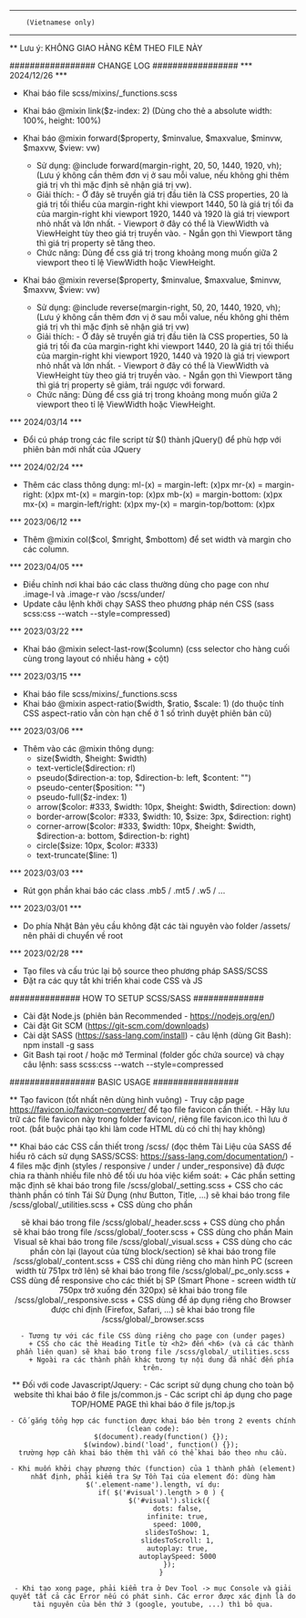 -----------------------------------------------
		(Vietnamese only)
-----------------------------------------------

** Lưu ý: KHÔNG GIAO HÀNG KÈM THEO FILE NÀY


################# CHANGE LOG #################
*** 2024/12/26 ***
- Khai báo file scss/mixins/_functions.scss
- Khai báo @mixin link($z-index: 2) (Dùng cho thẻ a absolute width: 100%, height: 100%)
- Khai báo @mixin forward($property, $minvalue, $maxvalue, $minvw, $maxvw, $view: vw)
	+ Sử dụng: @include forward(margin-right, 20, 50, 1440, 1920, vh); (Lưu ý không cần thêm đơn vị ở sau mỗi value, nếu không ghi thêm giá trị vh thì mặc định sẽ nhận giá trị vw).
	+ Giải thích: 	- Ở đây sẽ truyền giá trị đầu tiên là CSS properties, 20 là giá trị tối thiểu của margin-right khi viewport 1440, 50 là giá trị tối đa của margin-right khi viewport 1920, 1440 và 1920 là giá trị viewport nhỏ nhất và lớn nhất.
					- Viewport ở đây có thể là ViewWidth và ViewHeight tùy theo giá trị truyền vào.
					- Ngắn gọn thì Viewport tăng thì giá trị property sẽ tăng theo.
	+ Chức năng: Dùng để css giá trị trong khoảng mong muốn giữa 2 viewport theo tỉ lệ ViewWidth hoặc ViewHeight.

- Khai báo @mixin reverse($property, $minvalue, $maxvalue, $minvw, $maxvw, $view: vw)
	+ Sử dụng:  @include reverse(margin-right, 50, 20, 1440, 1920, vh); (Lưu ý không cần thêm đơn vị ở sau mỗi value, nếu không ghi thêm giá trị vh thì mặc định sẽ nhận giá trị vw)
	+ Giải thích: 	- Ở đây sẽ truyền giá trị đầu tiên là CSS properties, 50 là giá trị tối đa của margin-right khi viewport 1440, 20 là giá trị tối thiểu của margin-right khi viewport 1920, 1440 và 1920 là giá trị viewport nhỏ nhất và lớn nhất.
				- Viewport ở đây có thể là ViewWidth và ViewHeight tùy theo giá trị truyền vào.
				- Ngắn gọn thì Viewport tăng thì giá trị property sẽ giảm, trái ngược với forward.
	+ Chức năng: Dùng để css giá trị trong khoảng mong muốn giữa 2 viewport theo tỉ lệ ViewWidth hoặc ViewHeight.

*** 2024/03/14 ***
- Đổi cú pháp trong các file script từ $() thành jQuery() để phù hợp với phiên bản mới nhất của JQuery

*** 2024/02/24 ***
- Thêm các class thông dụng:
	ml-(x) = margin-left: (x)px
	mr-(x) = margin-right: (x)px
	mt-(x) = margin-top: (x)px
	mb-(x) = margin-bottom: (x)px
	mx-(x) = margin-left/right: (x)px
	my-(x) = margin-top/bottom: (x)px

*** 2023/06/12 ***
- Thêm @mixin col($col, $mright, $mbottom) để set width và margin cho các column.

*** 2023/04/05 ***
- Điều chỉnh nơi khai báo các class thường dùng cho page con như .image-l và .image-r vào /scss/under/
- Update câu lệnh khởi chạy SASS theo phương pháp nén CSS (sass scss:css --watch --style=compressed)

*** 2023/03/22 ***
- Khai báo @mixin select-last-row($column) (css selector cho hàng cuối cùng trong layout có nhiều hàng + cột)

*** 2023/03/15 ***
- Khai báo file scss/mixins/_functions.scss
- Khai báo @mixin aspect-ratio($width, $ratio, $scale: 1) (do thuộc tính CSS aspect-ratio vẫn còn hạn chế ở 1 số trình duyệt phiên bản cũ)

*** 2023/03/06 ***
- Thêm vào các @mixin thông dụng:
	+ size($width, $height: $width)
	+ text-verticle($direction: rl)
	+ pseudo($direction-a: top, $direction-b: left, $content: "")
	+ pseudo-center($position: "")
	+ pseudo-full($z-index: 1)
	+ arrow($color: #333, $width: 10px, $height: $width, $direction: down)
	+ border-arrow($color: #333, $width: 10, $size: 3px, $direction: right)
	+ corner-arrow($color: #333, $width: 10px, $height: $width, $direction-a: bottom, $direction-b: right)
	+ circle($size: 10px, $color: #333)
	+ text-truncate($line: 1)

*** 2023/03/03 ***
- Rút gọn phần khai báo các class .mb5 / .mt5 / .w5 / ...

*** 2023/03/01 ***
- Do phía Nhật Bản yêu cầu không đặt các tài nguyên vào folder /assets/ nên phải di chuyển về root

*** 2023/02/28 ***
- Tạo files và cấu trúc lại bộ source theo phương pháp SASS/SCSS
- Đặt ra các quy tắt khi triển khai code CSS và JS







############## HOW TO SETUP SCSS/SASS ##############

- Cài đặt Node.js (phiên bản Recommended - https://nodejs.org/en/)
- Cài đặt Git SCM (https://git-scm.com/downloads)
- Cài dặt SASS (https://sass-lang.com/install) - câu lệnh (dùng Git Bash): 
npm install -g sass
- Git Bash tại root / hoặc mở Terminal (folder gốc chứa source) và chạy câu lệnh:
sass scss:css --watch --style=compressed



################# BASIC USAGE #################

** Tạo favicon (tốt nhất nên dùng hình vuông) 
	- Truy cập page https://favicon.io/favicon-converter/ để tạo file favicon cần thiết.
	- Hãy lưu trữ các file favicon này trong folder favicon/, riêng file favicon.ico thì lưu ở root.
	(bắt buộc phải tạo khi làm code HTML dù có chỉ thị hay không)

** Khai báo các CSS cần thiết trong /scss/
(đọc thêm Tài Liệu của SASS để hiểu rõ cách sử dụng SASS/SCSS: https://sass-lang.com/documentation/)
	- 4 files mặc định (styles / responsive / under / under_responsive) đã được chia ra thành nhiều file nhỏ để tối ưu hóa việc kiểm soát:
		+ Các phần setting mặc định sẽ khai báo trong file /scss/global/_setting.scss
		+ CSS cho các thành phần có tính Tái Sử Dụng (như Button, Title, ...) sẽ khai báo trong file /scss/global/_utilities.scss
		+ CSS dùng cho phần <header> sẽ khai báo trong file /scss/global/_header.scss
		+ CSS dùng cho phần <footer> sẽ khai báo trong file /scss/global/_footer.scss
		+ CSS dùng cho phần Main Visual sẽ khai báo trong file /scss/global/_visual.scss
		+ CSS dùng cho các phần còn lại (layout của từng block/section) sẽ khai báo trong file /scss/global/_content.scss
		+ CSS chỉ dùng riêng cho màn hình PC (screen width từ 751px trở lên) sẽ khai báo trong file /scss/global/_pc_only.scss
		+ CSS dùng để responsive cho các thiết bị SP (Smart Phone - screen width từ 750px trở xuống đến 320px) sẽ khai báo trong file /scss/global/_responsive.scss
		+ CSS dùng để áp dụng riêng cho Browser được chỉ định (Firefox, Safari, ...) sẽ khai báo trong file /scss/global/_browser.scss
	
	- Tương tự với các file CSS dùng riêng cho page con (under pages)
		+ CSS cho các thẻ Heading Title từ <h2> đến <h6> (và cả các thành phần liên quan) sẽ khai báo trong file /scss/global/_utilities.scss
		+ Ngoài ra các thành phần khác tương tự nội dung đã nhắc đến phía trên.
	
** Đối với code Javascript/Jquery:
	- Các script sử dụng chung cho toàn bộ website thì khai báo ở file js/common.js
	- Các script chỉ áp dụng cho page TOP/HOME PAGE thì khai báo ở file js/top.js

	- Cố gắng tổng hợp các function được khai báo bên trong 2 events chính (clean code):
		$(document).ready(function() {});
		$(window).bind('load', function() {});
	trường hợp cần khai báo thêm thì vẫn có thể khai báo theo nhu cầu.

	- Khi muốn khởi chạy phương thức (function) của 1 thành phần (element) nhất định, phải kiểm tra Sự Tồn Tại của element đó: dùng hàm $('.element-name').length, ví dụ:
		if( $('#visual').length > 0 ) {
			$('#visual').slick({
				dots: false,
				infinite: true,
				speed: 1000,
				slidesToShow: 1,
				slidesToScroll: 1,
				autoplay: true,
				autoplaySpeed: 5000
			});
		}
	
	- Khi tạo xong page, phải kiểm tra ở Dev Tool -> mục Console và giải quyết tất cả các Error nếu có phát sinh. Các error được xác định là do tài nguyên của bên thứ 3 (google, youtube, ...) thì bỏ qua.